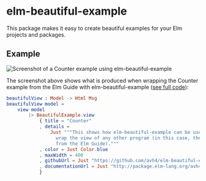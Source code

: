 # elm-beautiful-example

This package makes it easy to create beautiful examples for your Elm projects
and packages.

## Example

![Screenshot of a Counter example using elm-beautiful-example](screenshot.png)

The screenshot above shows what is produced when wrapping the Counter example
from the Elm Guide with elm-beautiful-example
([see full code](examples/Counter.elm)):

```elm
beautifulView : Model -> Html Msg
beautifulView model =
    view model
        |> BeautifulExample.view
            { title = "Counter"
            , details =
                Just """This shows how elm-beautiful-example can be used to
                  wrap the view of any other program (in this case, the Counter example
                  from the Elm Guide)."""
            , color = Just Color.blue
            , maxWidth = 400
            , githubUrl = Just "https://github.com/avh4/elm-beautiful-example"
            , documentationUrl = Just "http://package.elm-lang.org/avh4/elm-beautiful-example/latest"
            }
```
